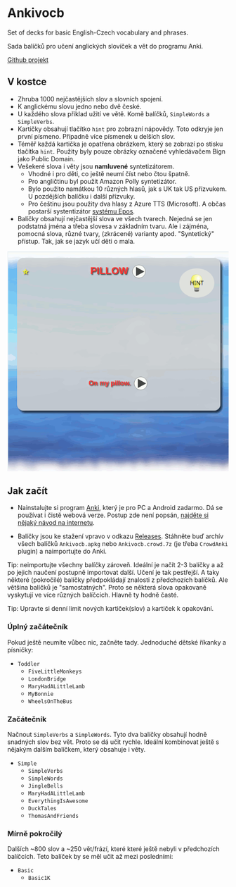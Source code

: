 # Ankivocb
Set of decks for basic English-Czech vocabulary and phrases.


Sada balíčků pro učení anglických slovíček a vět do programu Anki.


[Github projekt](https://github.com/Premik/AnkiVocb)

## V kostce
- Zhruba 1000 nejčastějších slov a slovních spojení.
- K anglickému slovu jedno nebo dvě české.
- U každého slova příklad užití ve větě. Komě balíčků, `SimpleWords` a `SimpleVerbs`.
- Kartičky obsahují tlačítko `hint` pro zobrazní nápovědy. Toto odkryje jen první písmeno. Případně více písmenek u delších slov.
- Téměř každá kartička je opatřena obrázkem, který se zobrazí po stisku tlačítka `hint`. Použity byly pouze obrázky označené vyhledávačem Bign jako Public Domain.
- Vešekeré slova i věty jsou **namluvené** syntetizátorem.
  - Vhodné i pro děti, co ještě neumí číst nebo čtou špatně.  
  - Pro angličtinu byl použit Amazon Polly syntetizátor.
  - Bylo použito namátkou 10 různých hlasů, jak s UK tak US přízvukem. U pozdějších balíčku i další přízvuky.
  - Pro češtinu jsou použity dva hlasy z Azure TTS (Microsoft). A občas postarší systentizátor [systému Epos](http://epos.ufe.cz/).
- Balíčky obsahují nejčastější slova ve všech tvarech. Nejedná se jen podstatná jména a třeba slovesa v základním tvaru. Ale i zájména, pomocná slova, různé tvary, (zkrácené) varianty apod. "Syntetický" přístup. Tak, jak se jazyk učí děti o mala.

![example](doc/example.gif)

## Jak začít

* Nainstalujte si program [Anki](https://apps.ankiweb.net/), který je pro PC a Android zadarmo. Dá se používat i čistě webová verze. Postup zde není popsán, [najděte si nějaký návod na internetu](https://duckduckgo.com/?q=anki+n%C3%A1vod).

* Balíčky jsou ke stažení vpravo v odkazu [Releases](https://github.com/Premik/AnkiVocb/releases). Stáhněte buď archív všech balíčků `Ankivocb.apkg` nebo `Ankivocb.crowd.7z` (je třeba `CrowdAnki` plugin) a naimportujte do Anki.

Tip: neimportujte všechny balíčky zároveň. Ideální je načít 2-3 balíčky a až po jejich naučení postupně importovat další. Učení je tak pestřejší.
A taky některé (pokročilé) balíčky předpokládají znalosti z předchozích balíčků. Ale většina balíčků je "samostatných". Proto se některá slova opakovaně vyskytují ve více různých balíčcích. Hlavně ty hodně časté.

Tip: Upravte si denní limit nových kartiček(slov) a kartiček k opakování.

### Úplný začátečník
Pokud ještě neumíte vůbec nic, začněte tady. Jednoduché dětské říkanky a písničky:

- `Toddler`
  - `FiveLittleMonkeys`
  - `LondonBridge`
  - `MaryHadALittleLamb`
  - `MyBonnie`
  - `WheelsOnTheBus`

### Začátečník
Načnout `SimpleVerbs` a `SimpleWords`. Tyto dva balíčky obsahují hodně snadných slov bez vět. Proto se dá učit rychle. Ideální kombinovat ještě s nějakým dalším balíčkem, který obsahuje i věty.

- `Simple`
  - `SimpleVerbs`
  - `SimpleWords`
  - `JingleBells`
  - `MaryHadALittleLamb`
  - `EverythingIsAwesome`
  - `DuckTales`
  - `ThomasAndFriends`


### Mírně pokročilý
Dalších ~800 slov a ~250 vět/frází, které které ještě nebyli v předchozích balíčcích. Teto balíček by se měl učit až mezi posledními:

- `Basic`
  - `Basic1K`


